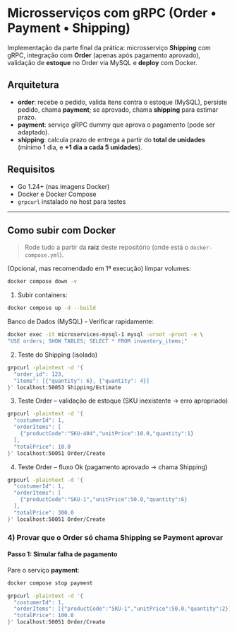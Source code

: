 # Microsserviços com gRPC (Order • Payment • Shipping)

Implementação da parte final da prática: microsserviço **Shipping** com gRPC, integração com **Order** (apenas após pagamento aprovado), validação de **estoque** no Order via MySQL e **deploy** com Docker.

## Arquitetura

- **order**: recebe o pedido, valida itens contra o estoque (MySQL), persiste pedido, chama **payment**; se aprovado, chama **shipping** para estimar prazo.
- **payment**: serviço gRPC dummy que aprova o pagamento (pode ser adaptado).
- **shipping**: calcula prazo de entrega a partir do **total de unidades** (mínimo 1 dia, e **+1 dia a cada 5 unidades**).

## Requisitos

- Go 1.24+ (nas imagens Docker)
- Docker e Docker Compose
- `grpcurl` instalado no host para testes

---

## Como subir com Docker

> Rode tudo a partir da **raiz** deste repositório (onde está o `docker-compose.yml`).

(Opcional, mas recomendado em 1ª execução) limpar volumes:
```bash
docker compose down -v
```
1) Subir containers:
```bash
docker compose up -d --build
```

Banco de Dados (MySQL) - Verificar rapidamente:
```bash
docker exec -it microservices-mysql-1 mysql -uroot -proot -e \
"USE orders; SHOW TABLES; SELECT * FROM inventory_items;"
```

2) Teste do Shipping (isolado)
```bash
grpcurl -plaintext -d '{
  "order_id": 123,
  "items": [{"quantity": 6}, {"quantity": 4}]
}' localhost:50053 Shipping/Estimate
```
3) Teste Order – validação de estoque (SKU inexistente → erro apropriado)
```bash
grpcurl -plaintext -d '{
  "costumerId": 1,
  "orderItems": [
    {"productCode":"SKU-404","unitPrice":10.0,"quantity":1}
  ],
  "totalPrice": 10.0
}' localhost:50051 Order/Create
```
4) Teste Order – fluxo Ok (pagamento aprovado → chama Shipping)
```bash
grpcurl -plaintext -d '{
  "costumerId": 1,
  "orderItems": [
    {"productCode":"SKU-1","unitPrice":50.0,"quantity":6}
  ],
  "totalPrice": 300.0
}' localhost:50051 Order/Create
```

### 4) Provar que o Order só chama Shipping se Payment aprovar

#### Passo 1: Simular falha de pagamento  
Pare o serviço **payment**:  
```bash
docker compose stop payment

grpcurl -plaintext -d '{
  "costumerId": 1,
  "orderItems": [{"productCode":"SKU-1","unitPrice":50.0,"quantity":2}],
  "totalPrice": 100.0
}' localhost:50051 Order/Create
```
